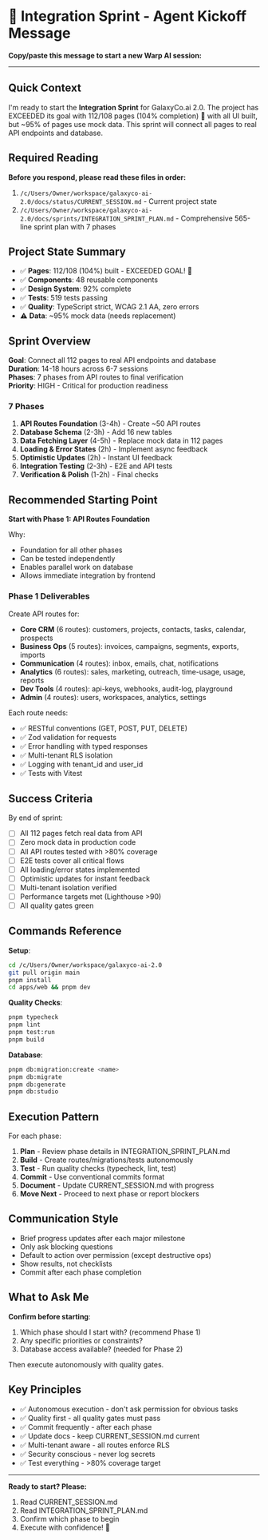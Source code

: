 # 🚀 Integration Sprint - Agent Kickoff Message

**Copy/paste this message to start a new Warp AI session:**

---

## Quick Context

I'm ready to start the **Integration Sprint** for GalaxyCo.ai 2.0. The project has EXCEEDED its goal with 112/108 pages (104% completion) 🎉 with all UI built, but ~95% of pages use mock data. This sprint will connect all pages to real API endpoints and database.

## Required Reading

**Before you respond, please read these files in order:**

1. `/c/Users/Owner/workspace/galaxyco-ai-2.0/docs/status/CURRENT_SESSION.md` - Current project state
2. `/c/Users/Owner/workspace/galaxyco-ai-2.0/docs/sprints/INTEGRATION_SPRINT_PLAN.md` - Comprehensive 565-line sprint plan with 7 phases

## Project State Summary

- ✅ **Pages**: 112/108 (104%) built - EXCEEDED GOAL! 🎉
- ✅ **Components**: 48 reusable components
- ✅ **Design System**: 92% complete
- ✅ **Tests**: 519 tests passing
- ✅ **Quality**: TypeScript strict, WCAG 2.1 AA, zero errors
- ⚠️ **Data**: ~95% mock data (needs replacement)

## Sprint Overview

**Goal**: Connect all 112 pages to real API endpoints and database  
**Duration**: 14-18 hours across 6-7 sessions  
**Phases**: 7 phases from API routes to final verification  
**Priority**: HIGH - Critical for production readiness

### 7 Phases

1. **API Routes Foundation** (3-4h) - Create ~50 API routes
2. **Database Schema** (2-3h) - Add 16 new tables
3. **Data Fetching Layer** (4-5h) - Replace mock data in 112 pages
4. **Loading & Error States** (2h) - Implement async feedback
5. **Optimistic Updates** (2h) - Instant UI feedback
6. **Integration Testing** (2-3h) - E2E and API tests
7. **Verification & Polish** (1-2h) - Final checks

## Recommended Starting Point

**Start with Phase 1: API Routes Foundation**

Why:

- Foundation for all other phases
- Can be tested independently
- Enables parallel work on database
- Allows immediate integration by frontend

### Phase 1 Deliverables

Create API routes for:

- **Core CRM** (6 routes): customers, projects, contacts, tasks, calendar, prospects
- **Business Ops** (5 routes): invoices, campaigns, segments, exports, imports
- **Communication** (4 routes): inbox, emails, chat, notifications
- **Analytics** (6 routes): sales, marketing, outreach, time-usage, usage, reports
- **Dev Tools** (4 routes): api-keys, webhooks, audit-log, playground
- **Admin** (4 routes): users, workspaces, analytics, settings

Each route needs:

- ✅ RESTful conventions (GET, POST, PUT, DELETE)
- ✅ Zod validation for requests
- ✅ Error handling with typed responses
- ✅ Multi-tenant RLS isolation
- ✅ Logging with tenant_id and user_id
- ✅ Tests with Vitest

## Success Criteria

By end of sprint:

- [ ] All 112 pages fetch real data from API
- [ ] Zero mock data in production code
- [ ] All API routes tested with >80% coverage
- [ ] E2E tests cover all critical flows
- [ ] All loading/error states implemented
- [ ] Optimistic updates for instant feedback
- [ ] Multi-tenant isolation verified
- [ ] Performance targets met (Lighthouse >90)
- [ ] All quality gates green

## Commands Reference

**Setup**:

```bash
cd /c/Users/Owner/workspace/galaxyco-ai-2.0
git pull origin main
pnpm install
cd apps/web && pnpm dev
```

**Quality Checks**:

```bash
pnpm typecheck
pnpm lint
pnpm test:run
pnpm build
```

**Database**:

```bash
pnpm db:migration:create <name>
pnpm db:migrate
pnpm db:generate
pnpm db:studio
```

## Execution Pattern

For each phase:

1. **Plan** - Review phase details in INTEGRATION_SPRINT_PLAN.md
2. **Build** - Create routes/migrations/tests autonomously
3. **Test** - Run quality checks (typecheck, lint, test)
4. **Commit** - Use conventional commits format
5. **Document** - Update CURRENT_SESSION.md with progress
6. **Move Next** - Proceed to next phase or report blockers

## Communication Style

- Brief progress updates after each major milestone
- Only ask blocking questions
- Default to action over permission (except destructive ops)
- Show results, not checklists
- Commit after each phase completion

## What to Ask Me

**Confirm before starting**:

1. Which phase should I start with? (recommend Phase 1)
2. Any specific priorities or constraints?
3. Database access available? (needed for Phase 2)

Then execute autonomously with quality gates.

## Key Principles

- ✅ Autonomous execution - don't ask permission for obvious tasks
- ✅ Quality first - all quality gates must pass
- ✅ Commit frequently - after each phase
- ✅ Update docs - keep CURRENT_SESSION.md current
- ✅ Multi-tenant aware - all routes enforce RLS
- ✅ Security conscious - never log secrets
- ✅ Test everything - >80% coverage target

---

**Ready to start? Please:**

1. Read CURRENT_SESSION.md
2. Read INTEGRATION_SPRINT_PLAN.md
3. Confirm which phase to begin
4. Execute with confidence! 🚀
